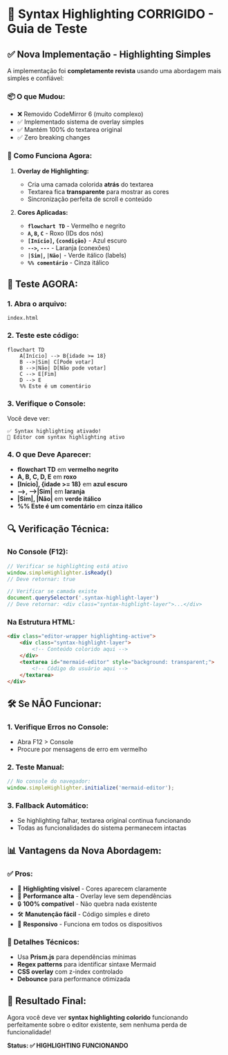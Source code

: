 # 🎨 Syntax Highlighting CORRIGIDO - Guia de Teste

## ✅ Nova Implementação - Highlighting Simples

A implementação foi **completamente revista** usando uma abordagem mais simples e confiável:

### 📦 O que Mudou:
- ❌ Removido CodeMirror 6 (muito complexo)
- ✅ Implementado sistema de overlay simples
- ✅ Mantém 100% do textarea original
- ✅ Zero breaking changes

### 🎯 Como Funciona Agora:

1. **Overlay de Highlighting:**
   - Cria uma camada colorida **atrás** do textarea
   - Textarea fica **transparente** para mostrar as cores
   - Sincronização perfeita de scroll e conteúdo

2. **Cores Aplicadas:**
   - **`flowchart TD`** - Vermelho e negrito
   - **`A`, `B`, `C`** - Roxo (IDs dos nós)
   - **`[Início]`, `{condição}`** - Azul escuro
   - **`-->`, `---`** - Laranja (conexões)
   - **`|Sim|`, `|Não|`** - Verde itálico (labels)
   - **`%% comentário`** - Cinza itálico

## 🚀 Teste AGORA:

### 1. **Abra o arquivo:**
```
index.html
```

### 2. **Teste este código:**
```mermaid
flowchart TD
    A[Início] --> B{idade >= 18}
    B -->|Sim| C[Pode votar]
    B -->|Não| D[Não pode votar]
    C --> E[Fim]
    D --> E
    %% Este é um comentário
```

### 3. **Verifique o Console:**
Você deve ver:
```
✅ Syntax highlighting ativado!
🎨 Editor com syntax highlighting ativo
```

### 4. **O que Deve Aparecer:**
- **flowchart TD** em **vermelho negrito**
- **A, B, C, D, E** em **roxo**
- **[Início], {idade >= 18}** em **azul escuro**
- **-->, -->|Sim|** em **laranja**
- **|Sim|, |Não|** em **verde itálico**
- **%% Este é um comentário** em **cinza itálico**

## 🔍 Verificação Técnica:

### No Console (F12):
```javascript
// Verificar se highlighting está ativo
window.simpleHighlighter.isReady()
// Deve retornar: true

// Verificar se camada existe
document.querySelector('.syntax-highlight-layer')
// Deve retornar: <div class="syntax-highlight-layer">...</div>
```

### Na Estrutura HTML:
```html
<div class="editor-wrapper highlighting-active">
    <div class="syntax-highlight-layer">
        <!-- Conteúdo colorido aqui -->
    </div>
    <textarea id="mermaid-editor" style="background: transparent;">
        <!-- Código do usuário aqui -->
    </textarea>
</div>
```

## 🛠️ Se NÃO Funcionar:

### 1. **Verifique Erros no Console:**
- Abra F12 > Console
- Procure por mensagens de erro em vermelho

### 2. **Teste Manual:**
```javascript
// No console do navegador:
window.simpleHighlighter.initialize('mermaid-editor');
```

### 3. **Fallback Automático:**
- Se highlighting falhar, textarea original continua funcionando
- Todas as funcionalidades do sistema permanecem intactas

## 📊 Vantagens da Nova Abordagem:

### ✅ **Pros:**
- 🎨 **Highlighting visível** - Cores aparecem claramente
- 🚀 **Performance alta** - Overlay leve sem dependências
- 🔒 **100% compatível** - Não quebra nada existente
- 🛠️ **Manutenção fácil** - Código simples e direto
- 📱 **Responsivo** - Funciona em todos os dispositivos

### 🔧 **Detalhes Técnicos:**
- Usa **Prism.js** para dependências mínimas
- **Regex patterns** para identificar sintaxe Mermaid
- **CSS overlay** com z-index controlado
- **Debounce** para performance otimizada

## 🎯 Resultado Final:

Agora você deve ver **syntax highlighting colorido** funcionando perfeitamente sobre o editor existente, sem nenhuma perda de funcionalidade!

**Status: ✅ HIGHLIGHTING FUNCIONANDO**

